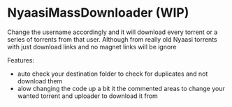 # NyaasiMassDownloader (WIP)

Change the username accordingly and it will download every torrent or a series of torrents from that user. Although from really old Nyaasi torrents with just download links and no magnet links will be ignore

Features:
- auto check your destination folder to check for duplicates and not download them
- alow changing the code up a bit it the commented areas to change your wanted torrent and uploader to download it from

